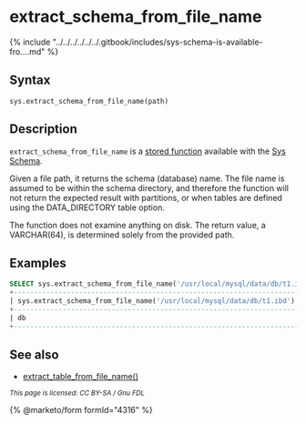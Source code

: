 # extract\_schema\_from\_file\_name

{% include "../../../../../../.gitbook/includes/sys-schema-is-available-fro....md" %}

## Syntax

```
sys.extract_schema_from_file_name(path)
```

## Description

`extract_schema_from_file_name` is a [stored function](../../../../../../server-usage/stored-routines/stored-functions/) available with the [Sys Schema](../).

Given a file path, it returns the schema (database) name. The file name is assumed to be within the schema directory, and therefore the function will not return the expected result with partitions, or when tables are defined using the DATA\_DIRECTORY table option.

The function does not examine anything on disk. The return value, a VARCHAR(64), is determined solely from the provided path.

## Examples

```sql
SELECT sys.extract_schema_from_file_name('/usr/local/mysql/data/db/t1.ibd');
+----------------------------------------------------------------------+
| sys.extract_schema_from_file_name('/usr/local/mysql/data/db/t1.ibd') |
+----------------------------------------------------------------------+
| db                                                                   |
+----------------------------------------------------------------------+
```

## See also

* [extract\_table\_from\_file\_name()](extract_table_from_file_name.md)

<sub>_This page is licensed: CC BY-SA / Gnu FDL_</sub>

{% @marketo/form formId="4316" %}
